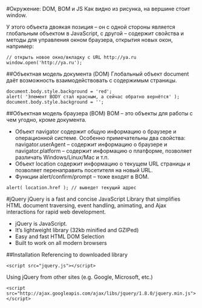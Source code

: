#Окружение: DOM, BOM и JS
Как видно из рисунка, на вершине стоит window.

У этого объекта двоякая позиция – он с одной стороны является глобальным объектом в JavaScript,
с другой – содержит свойства и методы для управления окном браузера, открытия новых окон, например:
```
// открыть новое окно/вкладку с URL http://ya.ru
window.open('http://ya.ru');
```
##Объектная модель документа (DOM)
Глобальный объект document даёт возможность взаимодействовать с содержимым страницы.
```
document.body.style.background = 'red';
alert( 'Элемент BODY стал красным, а сейчас обратно вернётся' );
document.body.style.background = '';
```
##Объектная модель браузера (BOM)
BOM – это объекты для работы с чем угодно, кроме документа.
- Объект navigator содержит общую информацию о браузере и операционной системе. Особенно примечательны два свойства: navigator.userAgent – содержит информацию о браузере и navigator.platform – содержит информацию о платформе, позволяет различать Windows/Linux/Mac и т.п.
- Объект location содержит информацию о текущем URL страницы и позволяет перенаправить посетителя на новый URL.
- Функции alert/confirm/prompt – тоже входят в BOM.
```
alert( location.href ); // выведет текущий адрес
```

#jQuery 
jQuery is a fast and concise JavaScript Library that simplifies HTML document traversing, event handling, animating, and Ajax interactions for rapid web development.
- jQuery is JavaScript.
- It’s lightweight library (32kb minified and GZIPed)
- Easy and fast HTML DOM Selection
- Built to work on all modern browsers

##Installation
Referencing to downloaded library
```
<script src="jquery.js"></script>
```
Using jQuery from other sites (e.g. Google, Microsoft, etc.)
```
<script src="http://ajax.googleapis.com/ajax/libs/jquery/1.8.0/jquery.min.js">
</script>
```
